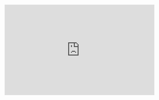 <div class="ppt" style="  text-align: center; padding-bottom: 50px;">
    
<iframe src="https://onedrive.live.com/embed?resid=69B3F4DD8B2BCE5D%21811&amp;authkey=!AKVkY5MVppJO8cM&amp;em=2&amp;wdAr=1.7777777777777777&amp;wdEaaCheck=1" width="476px" height="288px" frameborder="0">This is an embedded <a target="_blank" href="https://office.com">Microsoft Office</a> presentation, powered by <a target="_blank" href="https://office.com/webapps">Office</a>.</iframe>
 </div>
